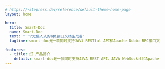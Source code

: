 ```yaml
---
# https://vitepress.dev/reference/default-theme-home-page
layout: home

hero:
  title: Smart-Doc
  name: Smart-Doc
  text: "一个无侵入式的api接口文档生成器"
  tagline: smart-doc是一款同时支持JAVA RESTful API和Apache Dubbo RPC接口文档生成的工具。完全基于注释生成文档，做到零侵入

features:
  - title: 🗂️ 产品简介
    details: smart-doc是一款同时支持JAVA REST API、JAVA WebSocket和Apache Dubbo RPC接口文档生成的工具。完全基于注释生成文档，做到零侵入
---
```



<style lang="scss">
.VPButton.alt {
  background-color: #033b71 !important;
  border-color: #0557a5 !important;
  color: var(--vp-button-brand-text) !important;
}
.VPButton.alt:hover {
  background-color: #033b71 !important;
  border-color: #022d56 !important;
}
.clip {
  background: -webkit-linear-gradient( 180deg, #10b981 30%, #033b71) !important;
  -webkit-background-clip: text !important;
  -webkit-text-fill-color: transparent !important;
}
#VPContent > div > div.VPHero.VPHomeHero > div > div > h1 > span {
font-size: 5rem !important;
}
#VPContent > div > div.VPHero.VPHomeHero > div > div > p.text {
  color: var(--vp-c-text-2) !important;
  font-size: 3rem !important;
}
</style>
